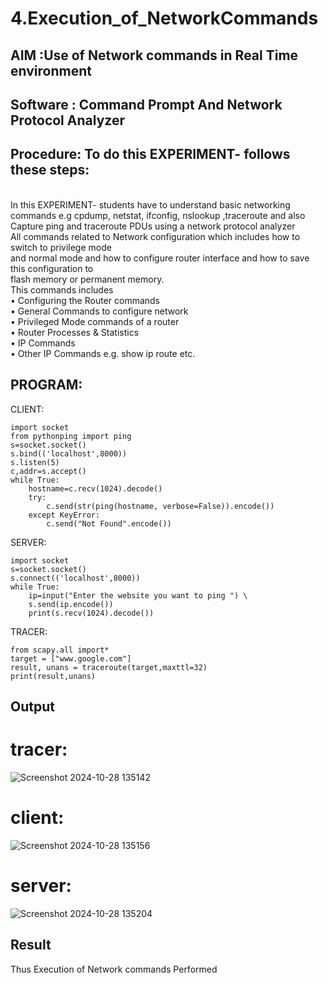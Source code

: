 # 4.Execution_of_NetworkCommands
## AIM :Use of Network commands in Real Time environment
## Software : Command Prompt And Network Protocol Analyzer
## Procedure: To do this EXPERIMENT- follows these steps:
<BR>
In this EXPERIMENT- students have to understand basic networking commands e.g cpdump, netstat, ifconfig, nslookup ,traceroute and also Capture ping and traceroute PDUs using a network protocol analyzer 
<BR>
All commands related to Network configuration which includes how to switch to privilege mode
<BR>
and normal mode and how to configure router interface and how to save this configuration to
<BR>
flash memory or permanent memory.
<BR>
This commands includes
<BR>
• Configuring the Router commands
<BR>
• General Commands to configure network
<BR>
• Privileged Mode commands of a router 
<BR>
• Router Processes & Statistics
<BR>
• IP Commands
<BR>
• Other IP Commands e.g. show ip route etc.
<BR>

## PROGRAM:
CLIENT:
```
import socket 
from pythonping import ping 
s=socket.socket() 
s.bind(('localhost',8000)) 
s.listen(5) 
c,addr=s.accept() 
while True: 
    hostname=c.recv(1024).decode() 
    try: 
        c.send(str(ping(hostname, verbose=False)).encode()) 
    except KeyError: 
        c.send("Not Found".encode())
```
SERVER:
```
import socket 
s=socket.socket() 
s.connect(('localhost',8000)) 
while True: 
    ip=input("Enter the website you want to ping ") \
    s.send(ip.encode()) 
    print(s.recv(1024).decode()) 
```
TRACER:
```
from scapy.all import* 
target = ["www.google.com"] 
result, unans = traceroute(target,maxttl=32) 
print(result,unans) 
```
## Output
# tracer:
![Screenshot 2024-10-28 135142](https://github.com/user-attachments/assets/75bf60a8-7275-4599-b45e-9642b474496c)
# client:
![Screenshot 2024-10-28 135156](https://github.com/user-attachments/assets/a699e42c-a85e-4097-aea1-56a3f6201c1d)
# server:
![Screenshot 2024-10-28 135204](https://github.com/user-attachments/assets/9ae01cf7-6867-4528-a9a8-a62c580900e1)


## Result
Thus Execution of Network commands Performed 
